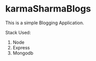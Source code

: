# karmaSharmaBlogs

This is a simple Blogging Application.

Stack Used: 
1. Node
2. Express 
3. Mongodb
